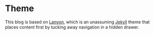 # Theme
This blog is based on [Lanyon](https://github.com/poole/lanyon#sidebar-menu), which is an unassuming [Jekyll](http://jekyllrb.com) theme that places content first by tucking away navigation in a hidden drawer.

